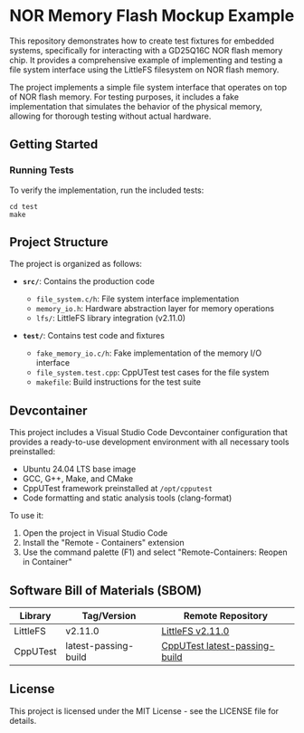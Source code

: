 # NOR Memory Flash Mockup Example

This repository demonstrates how to create test fixtures for embedded systems, specifically for interacting with a GD25Q16C NOR flash memory chip. It provides a comprehensive example of implementing and testing a file system interface using the LittleFS filesystem on NOR flash memory.

The project implements a simple file system interface that operates on top of NOR flash memory. For testing purposes, it includes a fake implementation that simulates the behavior of the physical memory, allowing for thorough testing without actual hardware.

## Getting Started

### Running Tests

To verify the implementation, run the included tests:

```shell
cd test
make
```


## Project Structure

The project is organized as follows:

- **`src/`**: Contains the production code
  - `file_system.c/h`: File system interface implementation
  - `memory_io.h`: Hardware abstraction layer for memory operations
  - `lfs/`: LittleFS library integration (v2.11.0)

- **`test/`**: Contains test code and fixtures
  - `fake_memory_io.c/h`: Fake implementation of the memory I/O interface
  - `file_system.test.cpp`: CppUTest test cases for the file system
  - `makefile`: Build instructions for the test suite

## Devcontainer

This project includes a Visual Studio Code Devcontainer configuration that provides a ready-to-use development environment with all necessary tools preinstalled:

- Ubuntu 24.04 LTS base image
- GCC, G++, Make, and CMake
- CppUTest framework preinstalled at `/opt/cpputest`
- Code formatting and static analysis tools (clang-format)

To use it:
1. Open the project in Visual Studio Code
2. Install the "Remote - Containers" extension
3. Use the command palette (F1) and select "Remote-Containers: Reopen in Container"

## Software Bill of Materials (SBOM)

| Library   | Tag/Version           | Remote Repository                                                                 |
|-----------|-----------------------|----------------------------------------------------------------------------------|
| LittleFS  | v2.11.0               | [LittleFS v2.11.0](https://github.com/littlefs-project/littlefs/tree/v2.11.0)    |
| CppUTest  | latest-passing-build  | [CppUTest latest-passing-build](https://github.com/cpputest/cpputest/tree/004af40710d24c5dd075b0b84c82598e6d4f852b) |

## License

This project is licensed under the MIT License - see the LICENSE file for details.
